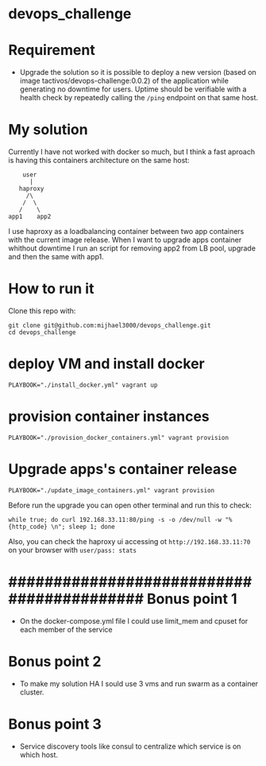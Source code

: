 # devops_challenge

Requirement
===========

- Upgrade the solution so it is possible to deploy a new version (based on image tactivos/devops-challenge:0.0.2) of the application while generating no downtime for users. Uptime should be verifiable with a health check by repeatedly calling the `/ping` endpoint on that same host.

My solution
===========
Currently I have not worked with docker so much, but I think a fast aproach is having  this containers architecture on the same host:
```
    user
      |
   haproxy
     /\
    /  \
   /    \
app1    app2
```

I use haproxy as a loadbalancing container between two app containers with the current image release.
When I want to upgrade apps container whithout downtime I run an script for removing app2 from LB pool, upgrade and then the same with app1.

How to run it
=============

Clone this repo with:
```
git clone git@github.com:mijhael3000/devops_challenge.git
cd devops_challenge
```

deploy VM and install docker 
============================
```
PLAYBOOK="./install_docker.yml" vagrant up
```

provision container instances
=============================
```
PLAYBOOK="./provision_docker_containers.yml" vagrant provision
```

Upgrade apps's container release
================================
```
PLAYBOOK="./update_image_containers.yml" vagrant provision
```

Before run the upgrade you can open other terminal and run this to check:

```
while true; do curl 192.168.33.11:80/ping -s -o /dev/null -w "%{http_code} \n"; sleep 1; done
```
Also, you can check the haproxy ui accessing ot `http://192.168.33.11:70` on your browser with `user/pass: stats`


##########################################
Bonus point 1
=============
- On the docker-compose.yml file I could use limit_mem and cpuset for each member of the service

Bonus point 2
=============

- To make my solution HA I sould use 3 vms and run swarm as a container cluster.

Bonus point 3
=============

- Service discovery tools like consul to centralize which service is on which host.



